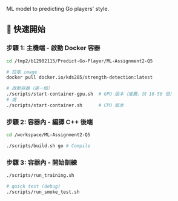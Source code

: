 ML model to predicting Go players' style.

## 🚀 快速開始

### 步驟 1: 主機端 - 啟動 Docker 容器

```bash
cd /tmp2/b12902115/Predict-Go-Player/ML-Assignment2-Q5

# 拉取 image
docker pull docker.io/kds285/strength-detection:latest

# 啟動容器（選一個）
./scripts/start-container-gpu.sh  # GPU 版本（推薦，快 10-50 倍）
# 或
./scripts/start-container.sh      # CPU 版本
```

### 步驟 2: 容器內 - 編譯 C++ 後端

```bash
cd /workspace/ML-Assignment2-Q5

./scripts/build.sh go # Compile
```

### 步驟 3: 容器內 - 開始訓練

```bash
./scripts/run_training.sh

# quick test (debug)
./scripts/run_smoke_test.sh
```
